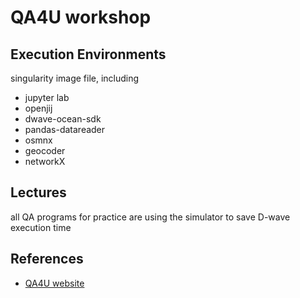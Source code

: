 # QA4U workshop

## Execution Environments
singularity image file, including 
- jupyter lab
- openjij
- dwave-ocean-sdk
- pandas-datareader
- osmnx
- geocoder
- networkX

## Lectures
all QA programs for practice are using the simulator to save D-wave execution time

## References
- [QA4U website](https://altema.is.tohoku.ac.jp/QA4U/)